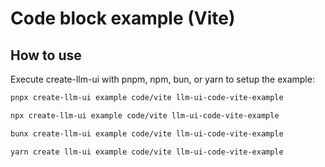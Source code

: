 # Code block example (Vite)

## How to use

Execute create-llm-ui with pnpm, npm, bun, or yarn to setup the example:

```bash
pnpx create-llm-ui example code/vite llm-ui-code-vite-example
```

```bash
npx create-llm-ui example code/vite llm-ui-code-vite-example
```

```bash
bunx create-llm-ui example code/vite llm-ui-code-vite-example
```

```bash
yarn create llm-ui example code/vite llm-ui-code-vite-example
```
